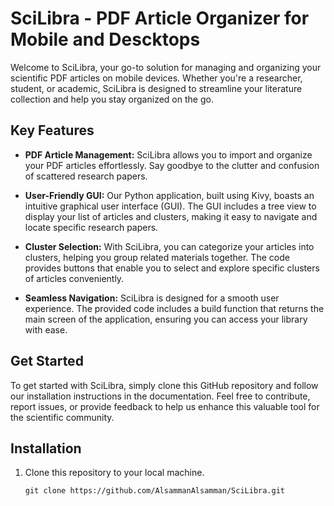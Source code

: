 # SciLibra - PDF Article Organizer for Mobile and Descktops

Welcome to SciLibra, your go-to solution for managing and organizing your scientific PDF articles on mobile devices. Whether you're a researcher, student, or academic, SciLibra is designed to streamline your literature collection and help you stay organized on the go.

## Key Features

- **PDF Article Management:** SciLibra allows you to import and organize your PDF articles effortlessly. Say goodbye to the clutter and confusion of scattered research papers.

- **User-Friendly GUI:** Our Python application, built using Kivy, boasts an intuitive graphical user interface (GUI). The GUI includes a tree view to display your list of articles and clusters, making it easy to navigate and locate specific research papers.

- **Cluster Selection:** With SciLibra, you can categorize your articles into clusters, helping you group related materials together. The code provides buttons that enable you to select and explore specific clusters of articles conveniently.

- **Seamless Navigation:** SciLibra is designed for a smooth user experience. The provided code includes a build function that returns the main screen of the application, ensuring you can access your library with ease.

## Get Started

To get started with SciLibra, simply clone this GitHub repository and follow our installation instructions in the documentation. Feel free to contribute, report issues, or provide feedback to help us enhance this valuable tool for the scientific community.

## Installation

1. Clone this repository to your local machine.
   ```shell
   git clone https://github.com/AlsammanAlsamman/SciLibra.git

